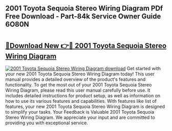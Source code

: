 ## 2001 Toyota Sequoia Stereo Wiring Diagram PDf Free Download - Part-84k Service Owner Guide 6O80N

# <h2><a href="http://dfrmgnq.blite.top/?on=2001+Toyota+Sequoia+Stereo+Wiring+Diagram">🔗Download New 👉🔴 2001 Toyota Sequoia Stereo Wiring Diagram</a></h2>

[![2001 Toyota Sequoia Stereo Wiring Diagram download](https://i.imgur.com/lujVjoI.png)](http://dfrmgnq.blite.top/?on=2001+Toyota+Sequoia+Stereo+Wiring+Diagram)
Get started with your new 2001 Toyota Sequoia Stereo Wiring Diagram today! This user manual provides a detailed overview of the product's features and functionality. To get the most out of your 2001 Toyota Sequoia Stereo Wiring Diagram, please read this user manual carefully before use. It includes detailed instructions for product setup, as well as information on how to use its various features and capabilities. With features like list of features, your new 2001 Toyota Sequoia Stereo Wiring Diagram is designed to simplify your tasks. Your Feedback is Valuable 2001 Toyota Sequoia Stereo Wiring Diagram. We appreciate your input and are committed to providing you with exceptional service.
